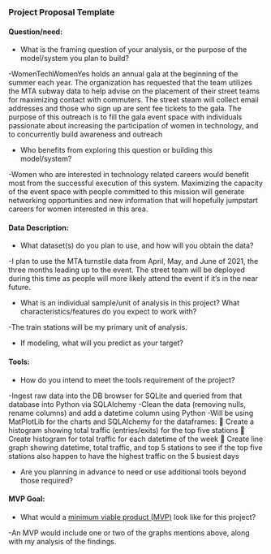 ### Project Proposal Template

#### Question/need:
* What is the framing question of your analysis, or the purpose of the model/system you plan to build? 

-WomenTechWomenYes holds an annual gala at the beginning of the summer each year. The organization has requested that the team utilizes the MTA subway data to help advise on the placement of their street teams for maximizing contact with commuters. The street steam will collect email addresses and those who sign up are sent fee tickets to the gala. The purpose of this outreach is to fill the gala event space with individuals passionate about increasing the participation of women in technology, and to concurrently build awareness and outreach

* Who benefits from exploring this question or building this model/system?

-Women who are interested in technology related careers would benefit most from the successful execution of this system. Maximizing the capacity of the event space with people committed to this mission will generate networking opportunities and new information that will hopefully jumpstart careers for women interested in this area. 

#### Data Description:
* What dataset(s) do you plan to use, and how will you obtain the data?

-I plan to use the MTA turnstile data from April, May, and June of 2021, the three months leading up to the event. The street team will be deployed during this time as people will more likely attend the event if it’s in the near future. 


* What is an individual sample/unit of analysis in this project? What characteristics/features do you expect to work with? 

-The train stations will be my primary unit of analysis.

* If modeling, what will you predict as your target?

#### Tools:
* How do you intend to meet the tools requirement of the project? 

-Ingest raw data into the DB browser for SQLite and queried from that database into Python via SQLAlchemy 
-Clean the data (removing nulls, rename columns) and add a datetime column using Python 
-Will be using MatPlotLib for the charts and SQLAlchemy for the dataframes:
	Create a histogram showing total traffic (entries/exits) for the top five stations
	Create histogram for total traffic for each datetime of the week
	Create line graph showing datetime, total traffic, and top 5 stations to see if the top five stations also happen to have the highest traffic on the 5 busiest days 

* Are you planning in advance to need or use additional tools beyond those required?

#### MVP Goal:
* What would a [minimum viable product (MVP)](./mvp.md) look like for this project?

-An MVP would include one or two of the graphs mentions above, along with my analysis of the findings. 
